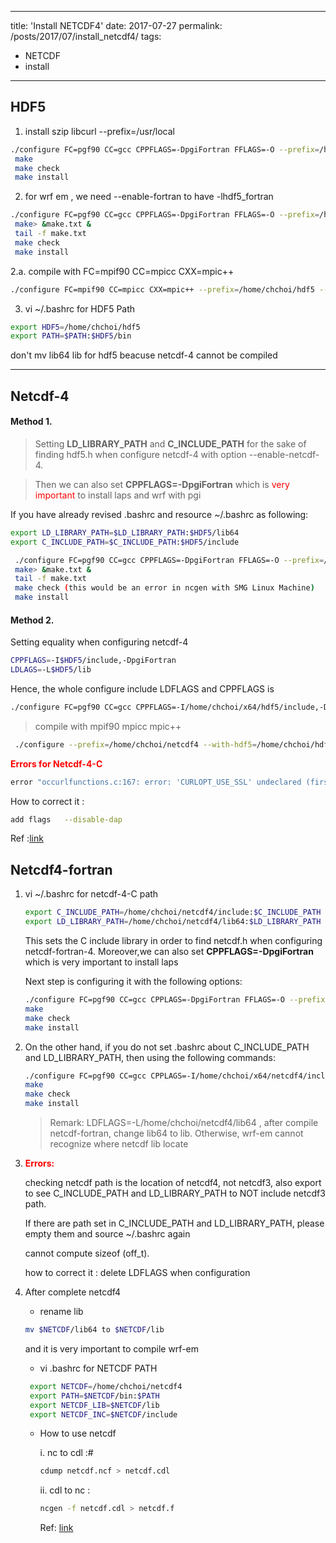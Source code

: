 
---
title: 'Install NETCDF4'
date: 2017-07-27
permalink: /posts/2017/07/install_netcdf4/
tags:
  - NETCDF
  - install
---


<!-- @import "[TOC]" {cmd="toc" depthFrom=1 depthTo=6 orderedList=false} -->



## HDF5


1.  install szip libcurl --prefix=/usr/local

```bash
./configure FC=pgf90 CC=gcc CPPFLAGS=-DpgiFortran FFLAGS=-O --prefix=/home/chchoi/x64/hdf5 --with-zlib=/usr/local --with-szlib=/usr/local
 make
 make check
 make install
```








2. for wrf em , we need --enable-fortran to have -lhdf5_fortran

```bash
./configure FC=pgf90 CC=gcc CPPFLAGS=-DpgiFortran FFLAGS=-O --prefix=/home/chchoi/x64/hdf5 --with-zlib=/usr/local --with-szlib=/usr/local --enable-fortran
 make> &make.txt &
 tail -f make.txt
 make check
 make install
```








2.a. compile with FC=mpif90 CC=mpicc CXX=mpic++

```bash
./configure FC=mpif90 CC=mpicc CXX=mpic++ --prefix=/home/chchoi/hdf5 --with-zlib=/usr/local --with-szlib=/usr/local CFLAGS="-O -DNDEBUG -DpgiFortran" CXXFLAGS="-DNDEBUG -DpgiFortran" CPPFLAGS="-DNDEBUG -DpgiFortran"
```







3. vi ~/.bashrc for HDF5 Path

```bash
export HDF5=/home/chchoi/hdf5
export PATH=$PATH:$HDF5/bin
```


don't mv lib64 lib for hdf5 beacuse netcdf-4 cannot be compiled 

----

## Netcdf-4


#### Method 1.


> Setting **LD_LIBRARY_PATH** and **C_INCLUDE_PATH** for the sake of finding hdf5.h when configure netcdf-4 with option --enable-netcdf-4.

>Then we can also set **CPPFLAGS=-DpgiFortran** which is <span style="color:red">very important</span> to install laps and wrf with pgi

If you have already revised .bashrc and resource ~/.bashrc as following:

```bash
export LD_LIBRARY_PATH=$LD_LIBRARY_PATH:$HDF5/lib64
export C_INCLUDE_PATH=$C_INCLUDE_PATH:$HDF5/include
```

```bash
 ./configure FC=pgf90 CC=gcc CPPFLAGS=-DpgiFortran FFLAGS=-O --prefix=/home/chchoi/netcdf4 --with-hdf5=/home/chchoi/hdf5 --with-zlib=/usr/local --with-szlib=/usr/local --enable-netcdf-4
 make> &make.txt &
 tail -f make.txt
 make check (this would be an error in ncgen with SMG Linux Machine)
 make install
```



#### Method 2.


Setting equality when configuring netcdf-4


```bash
CPPFLAGS=-I$HDF5/include,-DpgiFortran
LDLAGS=-L$HDF5/lib
```

Hence, the whole configure include LDFLAGS and CPPFLAGS is 

```bash
./configure FC=pgf90 CC=gcc CPPFLAGS=-I/home/chchoi/x64/hdf5/include,-DpgiFortran FFLAGS=-O --prefix=/home/chchoi/x64/netcdf4 --with-hdf5=/home/chchoi/x64/hdf5 --with-zlib=/usr/local --enable-netcdf-4 LDFLAGS=-L/home/chchoi/x64/hdf5/lib
```








> compile with mpif90 mpicc mpic++

```bash
 ./configure --prefix=/home/chchoi/netcdf4 --with-hdf5=/home/chchoi/hdf5 --with-zlib=/usr/local --with-szlib=/usr/local --enable-netcdf-4 CFLAGS="-O -DNDEBUG -DpgiFortran" CXXFLAGS="-DNDEBUG -DpgiFortran" CPPFLAGS="-DNDEBUG -DpgiFortran" CC=mpicc CXX=mpic++ FC=mpif90 LDFLAGS=-L/home/chchoi/hdf5/lib64
```







**<span style="color:red;">Errors for Netcdf-4-C</span>**

```bash
error "occurlfunctions.c:167: error: 'CURLOPT_USE_SSL' undeclared (first use in this function) "
```


How to correct it  : 
```bash
add flags   --disable-dap
```


Ref :[link]( http://alantsui.hk/netcdf-installation-error/)



## Netcdf4-fortran








1. vi ~/.bashrc for netcdf-4-C path

    ```bash
    export C_INCLUDE_PATH=/home/chchoi/netcdf4/include:$C_INCLUDE_PATH
    export LD_LIBRARY_PATH=/home/chchoi/netcdf4/lib64:$LD_LIBRARY_PATH
    ```

    This sets the C include library in order to find netcdf.h when configuring netcdf-fortran-4.
    Moreover,we can also set **CPPFLAGS=-DpgiFortran** which is very important to install laps

    Next step is configuring it with the following options:

    ```bash
    ./configure FC=pgf90 CC=gcc CPPLAGS=-DpgiFortran FFLAGS=-O --prefix=/home/chchoi/netcdf4
    make
    make check
    make install
    ```








2. On the other hand, if you do not set .bashrc about C_INCLUDE_PATH and LD_LIBRARY_PATH, then using the following commands:

    ```bash
    ./configure FC=pgf90 CC=gcc CPPLAGS=-I/home/chchoi/x64/netcdf4/include,-DpgiFortran FFLAGS=-O --prefix=/home/chchoi/x64/netcdf4 LDFLAGS=-L/home/chchoi/x64/netcdf4/lib
    make
    make check
    make install
    ```


    > Remark: LDFLAGS=-L/home/chchoi/netcdf4/lib64 , after compile netcdf-fortran, change lib64 to lib. Otherwise, wrf-em cannot recognize where netcdf lib locate









3. **<span style="color:red">Errors:</span>**



    checking netcdf path is the location of netcdf4, not netcdf3, also export to see C_INCLUDE_PATH and LD_LIBRARY_PATH to NOT include netcdf3 path.

    If there are path set in C_INCLUDE_PATH and LD_LIBRARY_PATH, please empty them and source ~/.bashrc again

    cannot compute sizeof (off_t).

    how to correct it : delete LDFLAGS when configuration



4. After complete netcdf4


   - rename lib
  

   ```bash
   mv $NETCDF/lib64 to $NETCDF/lib
   ```

   and it is very important to compile wrf-em







   - vi .bashrc for NETCDF PATH

   ```bash
    export NETCDF=/home/chchoi/netcdf4
    export PATH=$NETCDF/bin:$PATH
    export NETCDF_LIB=$NETCDF/lib
    export NETCDF_INC=$NETCDF/include
   ```







   - How to use netcdf


        i.  nc to cdl :#
        ```bash
        cdump netcdf.ncf > netcdf.cdl
        ```

        ii.  cdl to nc :
        ```bash
        ncgen -f netcdf.cdl > netcdf.f
        ```

        Ref: [link](https://worksben.wordpress.com/2009/09/18/netcdf-users-guide-for-fortran/)





